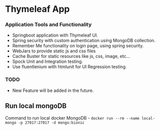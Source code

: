 # Thymeleaf App 

### Application Tools and Functionality
* Springboot application with Thymeleaf UI.
* Spring security with custom authentication using MongoDB collection.
* Remember Me functionality on login page, using spring security.
* WebJars to provide static js and css files
* Cache Buster for static resources like js, css, image, etc...
* Spock Unit and Integration testing.
* Use fluentlenium with htmlunit for UI Regression testing.

### TODO
* New Feature will be added in the future.

## Run local mongoDB
Command to run local docker MongoDB - `docker run --rm --name local-mongo -p 27017:27017 -d mongo:bionic`